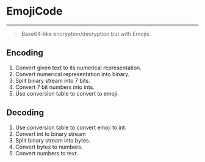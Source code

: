 # EmojiCode
---
> Base64-like encryption/decryption but with Emojis.

## Encoding
1. Convert given text to its numerical representation.
2. Convert numerical representation into binary.
3. Split binary stream into 7 bits.
4. Convert 7 bit numbers into ints.
5. Use conversion table to convert to emoji.

## Decoding
1. Use conversion table to convert emoji to int.
2. Convert int to binary stream
3. Split binary stream into bytes.
4. Convert bytes to numbers.
5. Convert numbers to text.